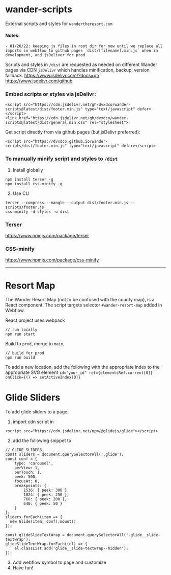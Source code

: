 # wander-scripts
External scripts and styles for `wandertheresort.com`

#### Notes:
```
- 01/26/22: keeping js files in root dir for now until we replace all imports in webflow to github pages `dist/[filename].min.js` when in development, and jsDeliver for prod
```

Scripts and styles in `/dist` are requested as needed on different Wander pages via CDN `jsDelivr` which handles minification, backup, version fallback.
https://www.jsdelivr.com/?docs=gh 
https://www.jsdelivr.com/github 

### Embed scripts or styles via jsDelivr:
```
<script src="https://cdn.jsdelivr.net/gh/dvxdco/wander-scripts@latest/dist/footer.min.js" type="text/javascript" defer></script>
<link href="https://cdn.jsdelivr.net/gh/dvxdco/wander-scripts@latest/dist/general.min.css" rel="stylesheet">
```

Get script directly from via github pages (but jsDelivr preferred):
```
<script src="https://dvxdco.github.io/wander-scripts/dist/footer.min.js" type="text/javascript" defer></script>
```

### To manually minify script and styles to `/dist`

1. Install globally
```
npm install terser -g
npm install css-minify -g
```

2. Use CLI
```
terser --compress --mangle --output dist/footer.min.js -- scripts/footer.js   
css-minify -d styles -o dist
```

### Terser
https://www.npmjs.com/package/terser

### CSS-minify
https://www.npmjs.com/package/css-minify

---

# Resort Map

The Wander Resort Map (not to be confused with the county map), is a React component. The script targets selector `#wander-resort-map` added in Webflow. 

React project uses webpack
```
// run locally
npm run start
```
Build to `prod`, merge to `main`,
```
// build for prod
npm run build
```

To add a new location, add the following with the appropriate index to the appropriate SVG element 
`id="your_id" ref={elementsRef.current[0]} onClick={() => setActiveIndex(0)}`


# Glide Sliders

To add glide sliders to a page:
1. import cdn script in <head>
```
<script src="https://cdn.jsdelivr.net/npm/@glidejs/glide"></script>
``` 
2. add the following snippet to </body>
```
// GLIDE SLIDERS
const sliders = document.querySelectorAll('.glide');
const conf = {
    type: 'carousel',
    perView: 1,
    perTouch: 1,
    peek: 500,
    focusAt: 0,
    breakpoints: {
        1536: { peek: 300 },
        1024: { peek: 250 },
        768: { peek: 200 },
        640: { peek: 50 }
    }
};
sliders.forEach(item => {
  new Glide(item, conf).mount()
});

const glideSlideTextWrap = document.querySelectorAll('.glide__slide-textwrap');
glideSlideTextWrap.forEach((el) => {
	el.classList.add('glide__slide-textwrap--hidden');
});
```
3. Add webflow symbol to page and customize
4. Have fun!